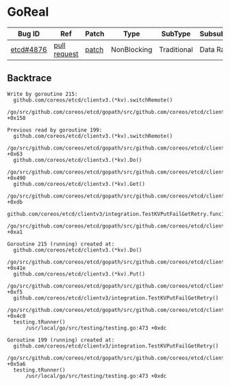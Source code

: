 
# GoReal

| Bug ID|  Ref | Patch | Type | SubType | SubsubType |
| ----  | ---- | ----  | ---- | ---- | ---- |
|[etcd#4876]|[pull request]|[patch]| NonBlocking | Traditional | Data Race |

[etcd#4876]:(etcd4876_test.go)
[patch]:https://github.com/etcd-io/etcd/pull/4876/files
[pull request]:https://github.com/etcd-io/etcd/pull/4876
 

## Backtrace

```
Write by goroutine 215:
  github.com/coreos/etcd/clientv3.(*kv).switchRemote()
      /go/src/github.com/coreos/etcd/gopath/src/github.com/coreos/etcd/clientv3/kv.go:194 +0x158

Previous read by goroutine 199:
  github.com/coreos/etcd/clientv3.(*kv).switchRemote()
      /go/src/github.com/coreos/etcd/gopath/src/github.com/coreos/etcd/clientv3/kv.go:186 +0x63
  github.com/coreos/etcd/clientv3.(*kv).Do()
      /go/src/github.com/coreos/etcd/gopath/src/github.com/coreos/etcd/clientv3/kv.go:179 +0x490
  github.com/coreos/etcd/clientv3.(*kv).Get()
      /go/src/github.com/coreos/etcd/gopath/src/github.com/coreos/etcd/clientv3/kv.go:103 +0xdb
  github.com/coreos/etcd/clientv3/integration.TestKVPutFailGetRetry.func1()
      /go/src/github.com/coreos/etcd/gopath/src/github.com/coreos/etcd/clientv3/integration/kv_test.go:441 +0xa1

Goroutine 215 (running) created at:
  github.com/coreos/etcd/clientv3.(*kv).Do()
      /go/src/github.com/coreos/etcd/gopath/src/github.com/coreos/etcd/clientv3/kv.go:175 +0x41e
  github.com/coreos/etcd/clientv3.(*kv).Put()
      /go/src/github.com/coreos/etcd/gopath/src/github.com/coreos/etcd/clientv3/kv.go:98 +0xf5
  github.com/coreos/etcd/clientv3/integration.TestKVPutFailGetRetry()
      /go/src/github.com/coreos/etcd/gopath/src/github.com/coreos/etcd/clientv3/integration/kv_test.go:433 +0x4c0
  testing.tRunner()
      /usr/local/go/src/testing/testing.go:473 +0xdc

Goroutine 199 (running) created at:
  github.com/coreos/etcd/clientv3/integration.TestKVPutFailGetRetry()
      /go/src/github.com/coreos/etcd/gopath/src/github.com/coreos/etcd/clientv3/integration/kv_test.go:449 +0x5a6
  testing.tRunner()
      /usr/local/go/src/testing/testing.go:473 +0xdc
```

